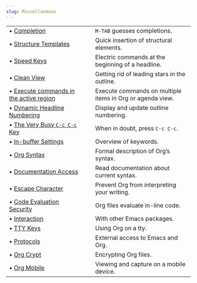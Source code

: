 ```yaml
---
slug: Miscellaneous
---
```


|                                                                                  |    |                                                           |
| :------------------------------------------------------------------------------- | -- | :-------------------------------------------------------- |
| • [Completion](Completion)                                                       |    | `M-TAB` guesses completions.                              |
| • [Structure Templates](Structure-Templates)                                     |    | Quick insertion of structural elements.                   |
| • [Speed Keys](Speed-Keys)                                                       |    | Electric commands at the beginning of a headline.         |
| • [Clean View](Clean-View)                                                       |    | Getting rid of leading stars in the outline.              |
| • [Execute commands in the active region](Execute-commands-in-the-active-region) |    | Execute commands on multiple items in Org or agenda view. |
| • [Dynamic Headline Numbering](Dynamic-Headline-Numbering)                       |    | Display and update outline numbering.                     |
| • [The Very Busy `C-c C-c` Key](The-Very-Busy-C_002dc-C_002dc-Key)               |    | When in doubt, press `C-c C-c`.                           |
| • [In-buffer Settings](In_002dbuffer-Settings)                                   |    | Overview of keywords.                                     |
| • [Org Syntax](Org-Syntax)                                                       |    | Formal description of Org’s syntax.                       |
| • [Documentation Access](Documentation-Access)                                   |    | Read documentation about current syntax.                  |
| • [Escape Character](Escape-Character)                                           |    | Prevent Org from interpreting your writing.               |
| • [Code Evaluation Security](Code-Evaluation-Security)                           |    | Org files evaluate in-line code.                          |
| • [Interaction](Interaction)                                                     |    | With other Emacs packages.                                |
| • [TTY Keys](TTY-Keys)                                                           |    | Using Org on a tty.                                       |
| • [Protocols](Protocols)                                                         |    | External access to Emacs and Org.                         |
| • [Org Crypt](Org-Crypt)                                                         |    | Encrypting Org files.                                     |
| • [Org Mobile](Org-Mobile)                                                       |    | Viewing and capture on a mobile device.                   |
